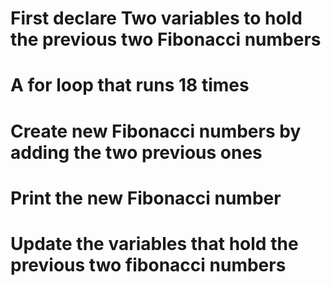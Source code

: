 # First declare Two variables to hold the previous two Fibonacci numbers
# A for loop that runs 18 times
# Create new Fibonacci numbers by adding the two previous ones
# Print the new Fibonacci number
# Update the variables that hold the previous two fibonacci numbers